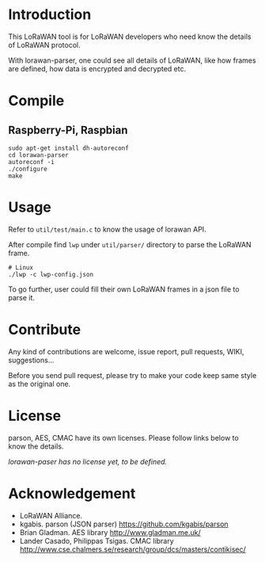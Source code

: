 # Introduction

This LoRaWAN tool is for LoRaWAN developers who need know the details of LoRaWAN protocol.

With lorawan-parser, one could see all details of LoRaWAN, like how frames are defined, how data is encrypted and decrypted etc.

# Compile

## Raspberry-Pi, Raspbian

    sudo apt-get install dh-autoreconf
    cd lorawan-parser
    autoreconf -i
    ./configure
    make


# Usage

Refer to `util/test/main.c` to know the usage of lorawan API.

After compile find `lwp` under `util/parser/` directory to parse the LoRaWAN frame.

	# Linux
    ./lwp -c lwp-config.json

To go further, user could fill their own LoRaWAN frames in a json file to parse it.

# Contribute

Any kind of contributions are welcome, issue report, pull requests,  WIKI, suggestions...

Before you send pull request, please try to make your code keep same style as the original one.

# License
parson, AES, CMAC have its own licenses. Please follow links below to know the details.

*lorawan-paser has no license yet, to be defined.*

# Acknowledgement

+ LoRaWAN Alliance.
+ kgabis. parson (JSON parser) https://github.com/kgabis/parson
+ Brian Gladman. AES library http://www.gladman.me.uk/
+ Lander Casado, Philippas Tsigas. CMAC library http://www.cse.chalmers.se/research/group/dcs/masters/contikisec/
